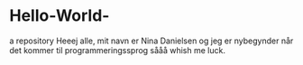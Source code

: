 # Hello-World-
a repository 
Heeej alle,
mit navn er Nina Danielsen og jeg er nybegynder når det kommer til programmeringssprog sååå whish me luck. 
